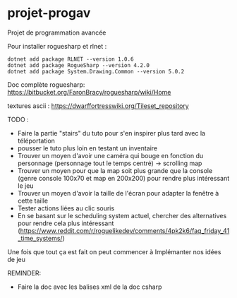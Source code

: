 # projet-progav
Projet de programmation avancée

Pour installer roguesharp et rlnet :
```
dotnet add package RLNET --version 1.0.6
dotnet add package RogueSharp --version 4.2.0
dotnet add package System.Drawing.Common --version 5.0.2
```

Doc complète roguesharp: https://bitbucket.org/FaronBracy/roguesharp/wiki/Home

textures ascii : https://dwarffortresswiki.org/Tileset_repository


TODO : 
* Faire la partie "stairs" du tuto pour s'en inspirer plus tard avec la téléportation	
* pousser le tuto plus loin en testant un inventaire
* Trouver un moyen d'avoir une caméra qui bouge en fonction du personnage (personnage tout le temps centré) -> scrolling map
* Trouver un moyen pour que la map soit plus grande que la console (genre console 100x70 et map en 200x200) pour rendre plus intéressant le jeu
* Trouver un moyen d'avoir la taille de l'écran pour adapter la fenêtre à cette taille
* Tester actions liées au clic souris
* En se basant sur le scheduling system actuel, chercher des alternatives pour rendre cela plus intéressant (https://www.reddit.com/r/roguelikedev/comments/4pk2k6/faq_friday_41_time_systems/)

Une fois que tout ça est fait on peut commencer à Implémanter nos idées de jeu

REMINDER:
* Faire la doc avec les balises xml de la doc csharp

